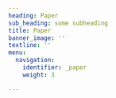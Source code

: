 ```yaml
---
heading: Paper
sub_heading: some subheading
title: Paper
banner_image: ''
textline: ''
menu:
  navigation:
    identifier: _paper
    weight: 3

---
```

